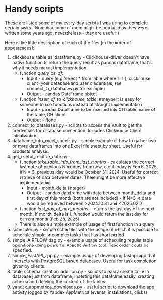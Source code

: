 # Handy scripts
These are listed some of my every-day scripts I was using to complete certain tasks.
!Note that some of them might be outdated as they were written some years ago, nevertheless - they are useful :)

Here is the little description of each of the files [in the order of appearences]:
1. clickhouse_table_as_dataframe.py - Clickhouse-driver doesn't have native function to return the query result as pandas dataframe, that's why it needs manual implementation.
   - function *query_as_df*:
     - Input - query (e.g 'select * from table where 1=1'), clickhouse client (your database and user credentials, see connect_to_databases.py for example)
     - Output - pandas DataFrame object
   - function *insert_df_to_clickhouse_table*: #maybe it is easy for someone to use functions instead of straight implementation
     - Input - pandas DataFrame to be inserted into CH table, name of the table, CH client
     - Output - None
3. connect_to_databases.py - scripts to access the Vault to get the credentials for database connection. Includes Clickhouse Client initialization
4. dataframe_into_excel_sheets.py - simple example of how to gather two or more dataframes into one Excel file sheet by sheet. Useful for products analysis.
5. get_useful_relative_date.py -
   - function *take_table_info_from_last_months* - calculates the correct last date of previous N months from now, e.g if today is Feb 6, 2025, if N = 3, previous_day would be October   31, 2024. Useful for correct retrieve of data between dates. There might be more effective implementation
     - Input - month_delta (integer)
     - Output - pandas dataframe with data between month_delta and first day of this month (both are not included) - if N=3 -> data would be retrieved between >2024.10.31 and <2025.02.01
   - function *last_day_of_next_months* - returns the last day of the next month. If month_delta is 1, function would return the last day for current month (Feb 28, 2025)
   - There is also a simple example of usage of first function in a query
6. scheduler.py - simple scheduler with the usage of which it is possible to schedule simple or complex tasks that has short period
7. simple_AIRFLOW_dag.py - example usage of scheduling regular table operations using powerful Apache Airflow tool. Task order could be specified.
8. simple_FastAPI_app.py - example usage of developing fastapi app that interacts with PostgreSQL based databases. Useful for task completion given by clients.
9. table_schema_creation_addition.py - scripts to easily create table in database just from dataframe, inserting this dataframe easily, creating schema and deleting the content of the tables.
10. yandex_appmetrica_downloads.py - useful script to download the app activity logged by Yandex AppMetrica (events, installations, clicks)
